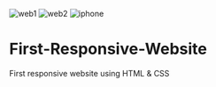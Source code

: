 ![web1](https://user-images.githubusercontent.com/93093743/159980988-e72bd107-839f-426b-b219-e453014fbcce.jpg)
![web2](https://user-images.githubusercontent.com/93093743/159980991-c8229d70-aafc-4d1e-b353-0719b86189b1.jpg)
![iphone](https://user-images.githubusercontent.com/93093743/159980992-0b7be10e-c1ac-4c37-8a33-797a2a436bc5.jpg)
# First-Responsive-Website
First responsive website using HTML & CSS
